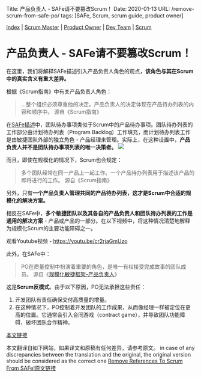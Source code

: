 Title: 产品负责人 - SAFe请不要篡改Scrum！
Date: 2020-01-13
URL: /remove-scrum-from-safe-po/
tags: [SAFe, Scrum, scrum guide, product owner]

[Index](/remove-scrum-from-safe-index/) | [Scrum Master](/remove-scrum-from-safe-sm/) | [Product Owner](/remove-scrum-from-safe-po/) | [Dev Team](/remove-scrum-from-safe-devteam/) | [Scrum](/remove-scrum-from-safe-scrum/)

# 产品负责人 - SAFe请不要篡改Scrum！
在这里，我们将解释SAFe描述引入产品负责人角色的观点，**该角色与其在Scrum中的真实含义有重大差异。**

根据《Scrum指南》中有关产品负责人角色：

> ...整个组织必须尊重他的决定。产品负责人的决定体现在产品待办列表的内容和顺序中。
源自《Scrum指南》

在[SAFe描述](https://www.scaledagileframework.com/team-backlog)中，团队待办事项类似于Scrum中的产品待办事项。团队待办列表的工作部分由计划待办列表（Program Backlog）工作填充，而计划待办列表工作是由敏捷团队外部的独立角色 - 产品经理来管理。实际上，在这种设置中，**产品负责人并不是团队待办事项列表的唯一决策者。**
![](/images/product-owner1.png)

而且，即使在规模化的情况下，Scrum也会规定：

> 多个团队经常在同一产品上一起工作。一个产品待办列表用于描述该产品的即将进行的工作。
源自《Scrum指南》

另外，只有**一个产品负责人管理共同的产品待办列表，这才是Scrum中合适的规模化的解决方案。**

相反在SAFe中，**多个敏捷团队以及其各自的产品负责人和团队待办列表的工作是通用的解决方案** - 产品或产品的一部分。在以下视频中，将这种情况清楚地解释为规模化Scrum的主要功能障碍之一。

观看Youtube视频 - https://youtu.be/cr2rjaGmUzo

此外，在SAFe中：

> PO在质量控制中扮演着重要的角色，是唯一有权接受完成故事的团队成员。
源自《[规模化敏捷框架-产品负责人](https://www.scaledagileframework.com/product-owner/)》

这是**Scrum反模式**。由于以下原因，PO无法承担这些责任：
1. 开发团队有责任确保交付高质量的增量。
2. 在这种情况下，PO控制着开发团队的工作成果，从而像经理一样被定位在更高的位置。它通常会引入合同游戏（contract game），并导致团队功能障碍，破坏团队合作精神。

[本文链接](http://remove-scrum-from-safe.tilda.ws/PO)

本文翻译自如下网站，如果译文和原稿有任何差异，请参考原文。
in case of any discrepancies between the translation and the original, the original version should be considered as the correct one
[Remove References To Scrum From SAFe!原文链接](http://remove-scrum-from-safe.tilda.ws/)